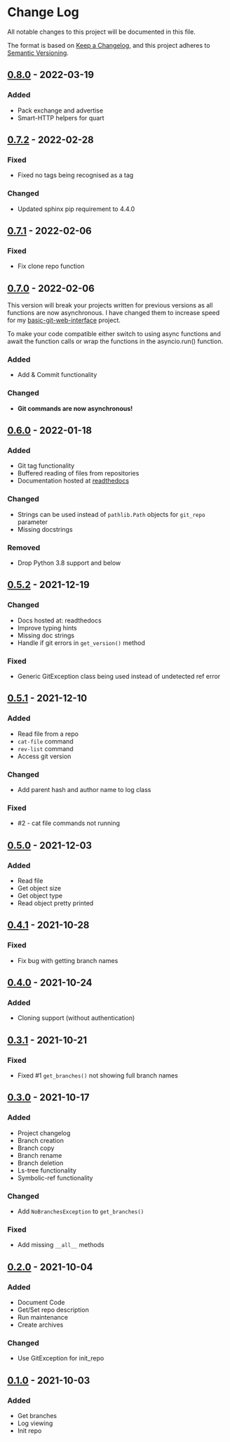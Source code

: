 # Change Log
All notable changes to this project will be documented in this file.

The format is based on [Keep a Changelog](https://keepachangelog.com/en/1.0.0/),
and this project adheres to [Semantic Versioning](https://semver.org/spec/v2.0.0.html).

## [0.8.0] - 2022-03-19
### Added
- Pack exchange and advertise
- Smart-HTTP helpers for quart

## [0.7.2] - 2022-02-28
### Fixed
- Fixed no tags being recognised as a tag

### Changed
- Updated sphinx pip requirement to 4.4.0

## [0.7.1] - 2022-02-06
### Fixed
- Fix clone repo function

## [0.7.0] - 2022-02-06
This version will break your projects written for previous versions as all functions are now asynchronous. I have changed them to increase speed for my  [basic-git-web-interface](https://github.com/enchant97/basic-git-web-interface) project.

To make your code compatible either switch to using async functions and await the function calls or wrap the functions in the asyncio.run() function.

### Added
- Add & Commit functionality

### Changed
- **Git commands are now asynchronous!**

## [0.6.0] - 2022-01-18
### Added
- Git tag functionality
- Buffered reading of files from repositories
- Documentation hosted at [readthedocs](https://python-git-interface.readthedocs.io/en/stable/)

### Changed
- Strings can be used instead of `pathlib.Path` objects for `git_repo` parameter
- Missing docstrings

### Removed
- Drop Python 3.8 support and below

## [0.5.2] - 2021-12-19
### Changed
- Docs hosted at: readthedocs
- Improve typing hints
- Missing doc strings
- Handle if git errors in `get_version()` method

### Fixed
- Generic GitException class being used instead of undetected ref error

## [0.5.1] - 2021-12-10
### Added
- Read file from a repo
- `cat-file` command
- `rev-list` command
- Access git version

### Changed
- Add parent hash and author name to log class

### Fixed
- #2 - cat file commands not running

## [0.5.0] - 2021-12-03
### Added
- Read file
- Get object size
- Get object type
- Read object pretty printed

## [0.4.1] - 2021-10-28
### Fixed
- Fix bug with getting branch names

## [0.4.0] - 2021-10-24
### Added
- Cloning support (without authentication)

## [0.3.1] - 2021-10-21
### Fixed
- Fixed #1 `get_branches()` not showing full branch names

## [0.3.0] - 2021-10-17
### Added
- Project changelog
- Branch creation
- Branch copy
- Branch rename
- Branch deletion
- Ls-tree functionality
- Symbolic-ref functionality

### Changed
- Add `NoBranchesException` to `get_branches()`

### Fixed
- Add missing `__all__` methods

## [0.2.0] - 2021-10-04
### Added
- Document Code
- Get/Set repo description
- Run maintenance
- Create archives

### Changed
- Use GitException for init_repo

## [0.1.0] - 2021-10-03
### Added
- Get branches
- Log viewing
- Init repo

[0.8.0]: https://github.com/enchant97/python-git-interface/compare/v0.7.2...v0.8.0
[0.7.2]: https://github.com/enchant97/python-git-interface/compare/v0.7.1...v0.7.2
[0.7.1]: https://github.com/enchant97/python-git-interface/compare/v0.7.0...v0.7.1
[0.7.0]: https://github.com/enchant97/python-git-interface/compare/v0.6.0...v0.7.0
[0.6.0]: https://github.com/enchant97/python-git-interface/compare/v0.5.2...v0.6.0
[0.5.2]: https://github.com/enchant97/python-git-interface/compare/v0.5.1...v0.5.2
[0.5.1]: https://github.com/enchant97/python-git-interface/compare/v0.5.0...v0.5.1
[0.5.0]: https://github.com/enchant97/python-git-interface/compare/v0.4.1...v0.5.0
[0.4.1]: https://github.com/enchant97/python-git-interface/compare/v0.4.0...v0.4.1
[0.4.0]: https://github.com/enchant97/python-git-interface/compare/v0.3.1...v0.4.0
[0.3.1]: https://github.com/enchant97/python-git-interface/compare/v0.3.0...v0.3.1
[0.3.0]: https://github.com/enchant97/python-git-interface/compare/v0.2.0...v0.3.0
[0.2.0]: https://github.com/enchant97/python-git-interface/compare/v0.1.0...v0.2.0
[0.1.0]: https://github.com/enchant97/python-git-interface/releases/tag/v0.1.0
